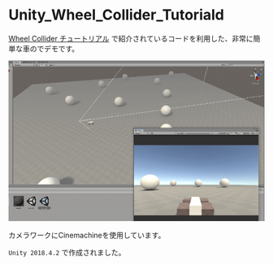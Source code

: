 # Unity_Wheel_Collider_Tutoriald

[Wheel Collider チュートリアル](https://docs.unity3d.com/ja/current/Manual/WheelColliderTutorial.html) で紹介されているコードを利用した、非常に簡単な車のでデモです。

![image](Image/img.gif)

カメラワークにCinemachineを使用しています。

`Unity 2018.4.2` で作成されました。
